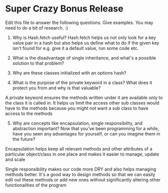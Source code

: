 # Super Crazy Bonus Release

Edit this file to answer the following questions. Give examples. You may need to do a bit of research. :)

1. Why is Hash.fetch useful?
Hash.fetch helps us not only look for a key value pair in a hash but also helps us define what to do if the given key isn't found for e.g. give it a default value, run some code etc. 

2. What is the disadvantage of single inheritance, and what's a possible solution to that problem?


3. Why are these classes initialized with an options hash?

4. What is the purpose of the private keyword in a class? What does it protect you from and why is that valuable?

A private keyword ensures the methods written under it are available only to the class it is called in. It helps us limit the access other sub classes would have to the methods because you might not want a sub class to have access to the methods

5. Why are concepts like encapsulation, single responsibility, and abstraction important? Now that you've been programming for a while, have you seen any advantages for yourself, or can you imagine them in the future?

Encapsulation helps keep all relevant methods and other attributes of a particular object/class in one place and makes it easier to manage, update and scale

Single responsibility makes our code more DRY and also helps managing methods better. It's a good way to design methods so that we can easily edit out these methods or add new ones without significantly altering other functionalities of the program